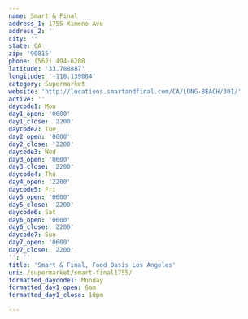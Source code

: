 ```yaml
---
name: Smart & Final
address_1: 1755 Ximeno Ave
address_2: ''
city: ''
state: CA
zip: '90815'
phone: (562) 494-6208
latitude: '33.788887'
longitude: '-118.139084'
category: Supermarket
website: 'http://locations.smartandfinal.com/CA/LONG-BEACH/301/'
active: ''
daycode1: Mon
day1_open: '0600'
day1_close: '2200'
daycode2: Tue
day2_open: '0600'
day2_close: '2200'
daycode3: Wed
day3_open: '0600'
day3_close: '2200'
daycode4: Thu
day4_open: '2200'
daycode5: Fri
day5_open: '0600'
day5_close: '2200'
daycode6: Sat
day6_open: '0600'
day6_close: '2200'
daycode7: Sun
day7_open: '0600'
day7_close: '2200'
'': ''
title: 'Smart & Final, Food Oasis Los Angeles'
uri: /supermarket/smart-final1755/
formatted_daycode1: Monday
formatted_day1_open: 6am
formatted_day1_close: 10pm

---
```

